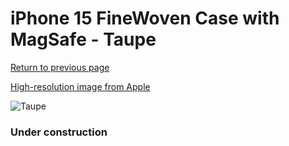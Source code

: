 # iPhone 15 FineWoven Case with MagSafe - Taupe

[Return to previous page](/iphone_15)

[High-resolution image from Apple](https://store.storeimages.cdn-apple.com/8756/as-images.apple.com/is/MT3C3?wid=4500&hei=4500&fmt=png)

<div style="width: 384px"><img src="/everysource/MT3C3.png" alt="Taupe"></div>

### Under construction
